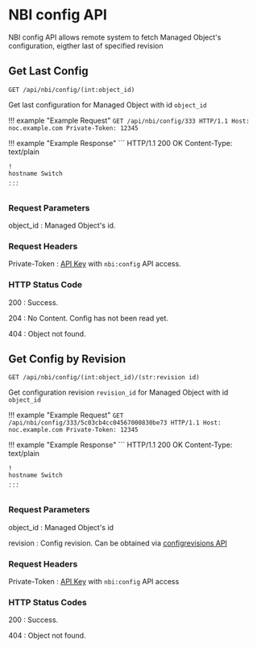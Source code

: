 # NBI config API

NBI config API allows remote system to fetch Managed Object's
configuration, eigther last of specified revision

## Get Last Config
```
GET /api/nbi/config/(int:object_id)
```

Get last configuration for Managed Object with id `object_id`

<!-- prettier-ignore -->
!!! example "Example Request"
    ```
    GET /api/nbi/config/333 HTTP/1.1
    Host: noc.example.com
    Private-Token: 12345
    ```

<!-- prettier-ignore -->
!!! example "Example Response"
    ```
    HTTP/1.1 200 OK
    Content-Type: text/plain

    !
    hostname Switch
    ...
    ```

### Request Parameters
object_id
: Managed Object's id.

### Request Headers
Private-Token
: [API Key](../../../../user/reference/concepts/apikey/index.md) with `nbi:config` API access.

### HTTP Status Code
200
: Success.

204
: No Content. Config has not been read yet.

404
: Object not found.

## Get Config by Revision
```
GET /api/nbi/config/(int:object_id)/(str:revision id)
```
Get configuration revision `revision_id`
for Managed Object with id `object_id`

<!-- prettier-ignore -->
!!! example "Example Request"
    ```
    GET /api/nbi/config/333/5c03cb4cc04567000830be73 HTTP/1.1
    Host: noc.example.com
    Private-Token: 12345
    ```

<!-- prettier-ignore -->
!!! example "Example Response"
    ```
    HTTP/1.1 200 OK
    Content-Type: text/plain

    !
    hostname Switch
    ...
    ```

### Request Parameters
object_id
: Managed Object's id

revision
: Config revision. Can be obtained via [configrevisions API](configrevisions.md)

### Request Headers
Private-Token
: [API Key](../../../../user/reference/concepts/apikey/index.md) with `nbi:config` API access

### HTTP Status Codes
200
: Success.

404
: Object not found.
